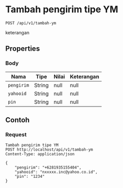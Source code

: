 # Tambah pengirim tipe YM
```http
POST /api/v1/tambah-ym
```
keterangan
## Properties
### Body
Nama | Tipe | Nilai | Keterangan
--- | --- | --- | ---
<code>pengirim</code> | String | null | null
<code>yahooid</code> | String | null | null
<code>pin</code> | String | null | null

## Contoh

### Request
```http
Tambah pengirim tipe YM
POST http://localhost/api/v1/tambah-ym
Content-Type: application/json

{
    "pengirim": "+6281935155404",
    "yahooid": "nxxxxx.inc@yahoo.co.id",
    "pin": "1234"
}
```
